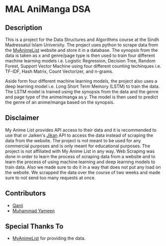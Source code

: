 # MAL AniManga DSA

## Description
This is a project for the Data Structures and Algorithms course at the Sindh Madressatul Islam University. The project uses python to scrape data from the [MyAnimeList](https://myanimelist.net/) website and store it in a database. The synopsis from the data is taken as x and genre/page type is then used to train four different machine learning models i.e. Logistic Regression, Decision Tree, Random Forest, Support Vector Machine using four different counting techinques i.e. TF-IDF, Hash Matrix, Count Vectorizer, and n-grams.

Aside form four different machine learning models, the project also uses a deep learning model i.e. Long Short Term Memory (LSTM) to train the data. The LSTM model is trained using the synopsis from the data and the genre and page type of the anime/manga as y. The model is then used to predict the genre of an anime/manga based on the synopsis.

## Disclaimer
My Anime List provides API access to their data and it is recommended to use that or Jaiken's [Jikan](https://jikan.moe/) API to access the data instead of scraping the data from the website. The project is not meant to be used for any commercial purposes and is only meant for educational purposes. The project is not affiliated with My Anime List in any way. Web Scraping was done in order to learn the process of scraping data from a website and to learn the process of using machine learning and deep learning models to train data. Also we made sure to do it in a way that does not put any load on the website. We scrapped the data over the course of two weeks and made sure to not send too many requests at once.

## Contributors
- [Qanii](https://github.com/FurqanHun)
- [Muhammad Yameen](https://github.com/yameen022)

## Special Thanks To
- [MyAnimeList](https://myanimelist.net/) for providing the data.
